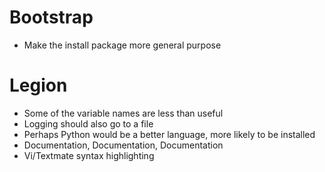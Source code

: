# Bootstrap

- Make the install package more general purpose

# Legion

- Some of the variable names are less than useful
- Logging should also go to a file
- Perhaps Python would be a better language, more likely to be installed
- Documentation, Documentation, Documentation
- Vi/Textmate syntax highlighting

